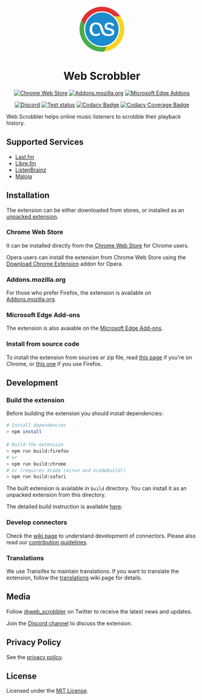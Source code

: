 <div align="center">

<p>
	<img width="128" src="./src/icons/icon_chrome_circle.svg"/>
</p>
<h1>Web Scrobbler</h1>

[![Chrome Web Store][WebStoreBadge]][WebStore]
[![Addons.mozilla.org][AmoBadge]][Amo]
[![Microsoft Edge Addons][EdgeBadge]][Edge]

[![Discord][DiscordBadge]][Discord]
[![Test status][GitHubActionsBadge]][GitHubActions]
[![Codacy Badge][CodacyBadge]][Codacy]
[![Codacy Coverage Badge][CodacyCoverageBadge]][Codacy]

</div>

Web Scrobbler helps online music listeners to scrobble their playback history.

## Supported Services

-   [Last.fm][LastFm]
-   [Libre.fm][LibreFm]
-   [ListenBrainz][ListenBrainz]
-   [Maloja][Maloja]

## Installation

The extension can be either downloaded from stores, or installed as an [unpacked extension][DocsUnpacked].

### Chrome Web Store

It can be installed directly from the [Chrome Web Store][WebStore] for Chrome users.

Opera users can install the extension from Chrome Web Store using the
[Download Chrome Extension][DownloadChromeExt] addon for Opera.

### Addons.mozilla.org

For those who prefer Firefox, the extension is available on [Addons.mozilla.org][Amo].

### Microsoft Edge Add-ons

The extension is also avaiable on the [Microsoft Edge Add-ons][Edge].

### Install from source code

To install the extension from sources or zip file, read
[this page][WikiUnpacked] if you're on Chrome, or [this one][WikiTempAddon]
if you use Firefox.

## Development

### Build the extension

Before building the extension you should install dependencies:

```sh
# Install dependencies
> npm install

# Build the extension
> npm run build:firefox
# or
> npm run build:chrome
# or (requires Xcode (xcrun and xcodebuild))
> npm run build:safari
```

The built extension is available in `build` directory. You can install it as an
unpacked extension from this directory.

The detailed build instruction is available [here][BuildInstructions].

### Develop connectors

Check the [wiki page][WikiDev] to understand development of connectors. Please
also read our [contribution guidelines][Contributing].

### Translations

We use Transifex to maintain translations. If you want to translate
the extension, follow the [translations][Translations] wiki page for details.

## Media

Follow [@web_scrobbler][Twitter] on Twitter to receive the latest news and updates.

Join the [Discord channel][Discord] to discuss the extension.

## Privacy Policy

See the [privacy policy][Privacy].

## License

Licensed under the [MIT License][License].

<!-- Badges -->

[AmoBadge]: https://img.shields.io/amo/v/web-scrobbler.svg?label=firefox&logo=firefox-browser&logoColor=white
[CodacyBadge]: https://img.shields.io/codacy/grade/32658c34c5c542d9a315ead8d5eadd0e?logo=codacy&logoColor=white
[CodacyCoverageBadge]: https://img.shields.io/codacy/coverage/32658c34c5c542d9a315ead8d5eadd0e?logo=codacy&logoColor=white
[DiscordBadge]: https://img.shields.io/discord/716363971070001202?logo=discord&logoColor=white&color=7289dA
[EdgeBadge]: https://img.shields.io/badge/dynamic/json?label=edge&logo=microsoft-edge&query=%24.version&url=https%3A%2F%2Fmicrosoftedge.microsoft.com%2Faddons%2Fgetproductdetailsbycrxid%2Fobiekdelmkmlgnhddmmnpnfhngejbnnc
[GitHubActionsBadge]: https://img.shields.io/github/workflow/status/web-scrobbler/web-scrobbler/Test?label=test&logo=github&logoColor=white
[WebStoreBadge]: https://img.shields.io/chrome-web-store/v/hhinaapppaileiechjoiifaancjggfjm.svg?label=chrome&logo=google-chrome&logoColor=white

<!-- Docs -->

[BuildInstructions]: https://github.com/web-scrobbler/web-scrobbler/wiki/Setup-development-environment
[Contributing]: https://github.com/web-scrobbler/web-scrobbler/blob/master/.github/CONTRIBUTING.md
[DocsUnpacked]: https://developer.chrome.com/extensions/getstarted#unpacked
[License]: https://github.com/web-scrobbler/web-scrobbler/blob/master/LICENSE.md
[Privacy]: https://github.com/web-scrobbler/web-scrobbler/blob/master/src/_locales/en/privacy.md
[Translations]: https://github.com/web-scrobbler/web-scrobbler/wiki/Translate-the-extension

<!-- Download -->

[Amo]: https://addons.mozilla.org/en-US/firefox/addon/web-scrobbler/
[Edge]: https://microsoftedge.microsoft.com/addons/detail/web-scrobbler/obiekdelmkmlgnhddmmnpnfhngejbnnc
[WebStore]: https://chrome.google.com/webstore/detail/lastfm-scrobbler/hhinaapppaileiechjoiifaancjggfjm

<!-- Other -->

[DownloadChromeExt]: https://addons.opera.com/extensions/details/app_id/kipjbhgniklcnglfaldilecjomjaddfi

<!-- Related pages -->

[Codacy]: https://app.codacy.com/gh/web-scrobbler/web-scrobbler/dashboard
[Discord]: https://discord.com/invite/u99wNWw
[GitHubActions]: https://github.com/web-scrobbler/web-scrobbler/actions
[Twitter]: https://twitter.com/web_scrobbler

<!-- Services -->

[LastFm]: http://www.last.fm/
[LibreFm]: https://libre.fm/
[ListenBrainz]: https://listenbrainz.org/
[Maloja]: https://github.com/krateng/maloja

<!-- Wiki pages -->

[WikiDev]: https://github.com/web-scrobbler/web-scrobbler/wiki/Connectors-development
[WikiTempAddon]: https://github.com/web-scrobbler/web-scrobbler/wiki/Install-a-temporary-add-on
[WikiUnpacked]: https://github.com/web-scrobbler/web-scrobbler/wiki/Install-an-unpacked-extension
